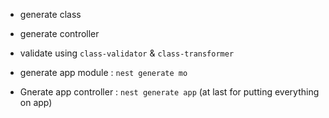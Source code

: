- generate class
- generate controller
- validate using `class-validator` & `class-transformer`
- generate app module : `nest generate mo`

- Gnerate app controller : `nest generate app` (at last for putting everything on app)